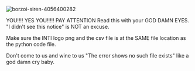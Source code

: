 ![borzoi-siren-4056400282](https://github.com/user-attachments/assets/9282b48f-e6be-4fe0-934d-2b0546a29c38)

YOU!!!! YES YOU!!!!! PAY ATTENTION
Read this with your GOD DAMN EYES. "I didn't see this notice" is NOT an excuse.

Make sure the INTI logo png and the csv file is at the SAME file location as the python code file. 

Don't come to us and wine to us "The error shows no such file exists" like a god damn cry baby. 
